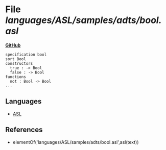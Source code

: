 # File _languages/ASL/samples/adts/bool.asl_
**[GitHub](https://github.com/softlang/yas/blob/master/languages/ASL/samples/adts/bool.asl)**
```
specification bool
sort Bool
constructors
  true : -> Bool
  false : -> Bool
functions
  not : Bool -> Bool
...
```

## Languages
* [ASL](../languages/ASL.md)

## References
* elementOf('languages/ASL/samples/adts/bool.asl',asl(text))
